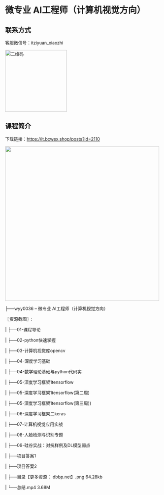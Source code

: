 # 微专业 AI工程师（计算机视觉方向）

## 联系方式

客服微信号：itziyuan_xiaozhi

<img src="https://ziyuanyun.oss-cn-guangzhou.aliyuncs.com/common/20240614073449/666b82192834a.jpg" width="200" height="200" alt="二维码">

## 课程简介

下载链接：https://it.bcwex.shop/posts?id=2110

<img src="https://ziyuanyun.oss-cn-guangzhou.aliyuncs.com/yun/20240515183651/664490432a80e.jpg" width="500" alt="">

  ├──wyy0036 &#8211; 微专业 AI工程师（计算机视觉方向）

 〖资源截图〗:

  | ├──01-课程导论

 | ├──02-python快速掌握

 | ├──03-计算机视觉库opencv

 | ├──04-深度学习基础

 | ├──04-数学理论基础与python代码实

 | ├──05-深度学习框架1tensorflow

 | ├──05-深度学习框架1tensorflow(第二周)

 | ├──05-深度学习框架1tensorflow(第三周))

 | ├──06-深度学习框架二keras

 | ├──07-计算机视觉应用实战

 | ├──08-人脸检测与识别专题

 | ├──09-硅谷实战：对抗样例及DL模型弱点

 | ├──项目答案1

 | ├──项目答案2

 | ├──目录【更多资源： dbbp.net】.png 64.28kb

 | └──总结.mp4 3.68M

  